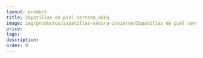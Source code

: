 ```yaml
---
layout: product
title: Zapatillas de piel cerrada_48Eu
image: img/productos/zapatillas-senora-invierno/Zapatillas de piel cerrada_48Eu.webp
price: 
tags: 
description: 
order: 0
---
```


